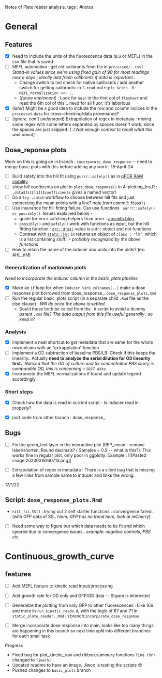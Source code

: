 Notes of Plate reader analysis.
tags : #notes 

# General

## Features
- [x] Need to include the units of the fluorescence data (a.u or MEFL) in the csv file that is saved
- [ ] MEFL automation : get old calibrants from file in `processed/..csv?`. _Stand-in values since we're using fixed gain of 90 for most readings now a days ; ideally add fresh calibrants if data is important.._ 
	- Change switch to not check for native calibrants / add another switch for getting calibrants: in `2-read_multiple_Grids..R` : `MEFL_normalization <<- ..`
	- (_future implement_) : Look for `Gain` in the first col of `fl$sheet` and read the 6th col of this .. need for all fluor; it's laborious
- [x] (_later_) Might be a good idea to include the row and column indices in the `processed.data` for cross-checking/data provenance?
- [ ] (_ignore, can't understand_) Extrapolation of regex in metadata : mixing some regex with some letters separated by spaces doesn't work, since the spaces are just skipped :( _:( Not enough context to recall what this was about)_

## Dose_reponse plots
Work on this is going on in branch : `incorporate_dose_response` -- need to merge basic plots with this before adding any work : 18-April-24

- [ ] Build safety into the hill fit using `purrr::safely()` as in [qPCR RAM stability](https://github.com/ppreshant/qPCR-analysis/blob/main/adhoc%20scripts/S8_RAM_stability.R)
- [ ] show hill coeficients on plot in `plot_dose_response()` in 4-plotting_fns.R : `.data$fit[[1]]$coefficients` gives a named vector!
- [ ] Do a `try..catch` workflow to choose between hill fits and just connecting the mean points with a line? _note from commit:_ `fb96971`
- [ ] Use insurance for hill fitting failure. Can use functions ` purrr::safely() or possibly()`. Issues explained below -
	- guide for error catching helpers from purrr : [aosmith blog](https://aosmith.rbind.io/2020/08/31/handling-errors/)
	- `possibly()` and `safely()`  work with functions as input, but the hill fitting function : [`drc::drm()`](https://www.rdocumentation.org/packages/drc/versions/2.5-12/topics/drm) value is a `drc` object and not functions
	- Contrast with [`stats::lm`](https://www.rdocumentation.org/packages/stats/versions/3.6.2/topics/lm) : `lm` returns an object of `class : "lm"`; which is a list containing stuff.. - _probably recognized by the above functions_
- [ ] How to retain the name of the inducer and units into the plots? (ex: AHL_nM)

### Generalization of markdown plots 
_Need to incorporate the inducer column in the basic_plots pipeline_
- [x] Make an `if` loop for when `Inducer %in% colnames(..)` make a dose response plot borrowed from dose_response_. `dose_response_plots.Rmd`
- [ ] Run the regular basic_plots script (in a separate child `.Rmd` file as the else clause) : _Will do once the above is settled._
	- Sould these both be called from the `.R` script to avoid a dummy parent `.Rmd` file? _The data output from this file useful generally ; so keep it?_

### Analysis
- [x] Implement a neat shortcut to get metadata that are same for the whole row/column with an 'extrapolation' function
- [ ] Implement a OD subtraction of baseline PBS/LB. Check if this keeps the linearity.. Actually **need to analyze the serial dilution for OD linearity first.**. _Noticed that the OD of culture and 5x concentrated PBS slurry is comparable OD, this is concerning :: `S037 data`_
- [x] Incorporate the MEFL normalizations if found and update legend accordingly

### Short steps
- [x] Check how the data is read in current script - Is Inducer read in properly?
- [x] port code from other branch : dose_response_.


## Bugs
- [ ] Fix the geom_text layer in the interactive plot (RFP_mean - remove label/shorten, Round decimals? / Samples = 0.9 -- what is this?). This works fine in regular plot, only poor in ggplotly. Example : ![[Pasted image 20230318160713.png]]
- [ ] Extrapolation of regex in metadata : There is a silent bug that is missing a few links from sample name to inducer and links the wrong.


17/1/22
## Script: `dose_response_plots.Rmd`
- `hill_fit.SS()` : trying out 2 self starter functions : convergence failed..(with GFP data of SS.. _hmm, GFP has no trend here, look at mCherry_)
- [ ] Need some way to figure out which data needs to be fit and which ignored due to convergence issues.. _example: negative controls, PBS etc._

# Continuous_growth_curve
## features
- [ ] Add MEFL feature to kinetic read input/processing
- [ ] Add growth rate for OD only and GFP/OD data -- Shyam is interested
- [ ] Generalize the plotting from only GFP to other fluorescences : Like 106 and more in `run_kinetic_reads.R`, with the logic of 67 and 71 in `static_plate_reader..Rmd` in branch:`incorporate_dose_response`

- [ ] Merge incorporate dose response into main, looks like too many things are happening in this branch so next time split into different branches for each small task

Progress
- Fixed bug for plot_kinetic_raw and ribbon.summary functions `Time (hr)` changed to `Time(h)`
- Updated readme to have an image. Jiwoo is testing the scripts 😊
- Pushed changes to `basic_plots` branch